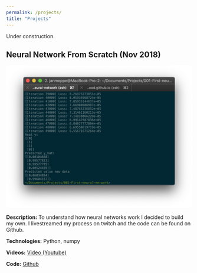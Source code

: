 ```yaml
---
permalink: /projects/
title: "Projects"
---
```


Under construction. 


## Neural Network From Scratch (Nov 2018) 

<img src="/assets/teasers/project-neural-network2.png">

**Description:** To understand how neural networks work I decided to build my own. I livestreamed my process on twitch and the code can be found on Github. 

**Technologies:** Python, numpy

**Videos:** [Video (Youtube)](https://youtu.be/QFqBZuiHYk0?t=1064) 

**Code:** [Github]()
